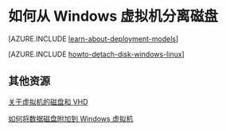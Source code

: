 <properties
	pageTitle="从 Windows 虚拟机分离磁盘 | Azure"
	description="了解如何从使用经典部署模型创建的 Azure 虚拟机分离磁盘。"
	services="virtual-machines-windows"
	documentationCenter=""
	authors="cynthn"
	manager="timlt"
	editor=""
	tags="azure-service-management"/>

<tags
	ms.service="virtual-machines-windows"
	ms.workload="infrastructure-services"
	ms.tgt_pltfrm="vm-windows"
	ms.devlang="na"
	ms.topic="article"
	ms.date="09/27/2016"
	wacn.date="06/29/2016"
	ms.author="cynthn"/>



# 如何从 Windows 虚拟机分离磁盘

[AZURE.INCLUDE [learn-about-deployment-models](../../includes/learn-about-deployment-models-classic-include.md)]

[AZURE.INCLUDE [howto-detach-disk-windows-linux](../../includes/howto-detach-disk-windows-linux.md)]

## 其他资源

[关于虚拟机的磁盘和 VHD](/documentation/articles/virtual-machines-windows-about-disks-vhds/)

[如何将数据磁盘附加到 Windows 虚拟机](/documentation/articles/virtual-machines-windows-classic-attach-disk/)

<!---HONumber=Mooncake_1207_2015-->